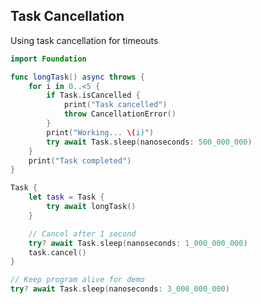 <!-- METADATA
{
  "title": "Swift Task Cancellation",
  "tags": [
    "swift",
    "concurrency"
  ],
  "language": "swift"
}
-->

## Task Cancellation
Using task cancellation for timeouts
```swift
import Foundation

func longTask() async throws {
    for i in 0..<5 {
        if Task.isCancelled {
            print("Task cancelled")
            throw CancellationError()
        }
        print("Working... \(i)")
        try await Task.sleep(nanoseconds: 500_000_000)
    }
    print("Task completed")
}

Task {
    let task = Task {
        try await longTask()
    }

    // Cancel after 1 second
    try? await Task.sleep(nanoseconds: 1_000_000_000)
    task.cancel()
}

// Keep program alive for demo
try? await Task.sleep(nanoseconds: 3_000_000_000)
```

